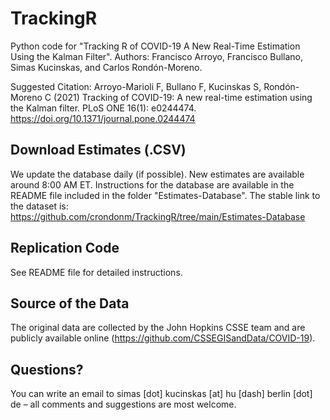 # TrackingR
Python code for "Tracking R of COVID-19 A New Real-Time Estimation Using the Kalman Filter".
Authors: Francisco Arroyo, Francisco Bullano, Simas Kucinskas, and Carlos Rondón-Moreno.

Suggested Citation: Arroyo-Marioli F, Bullano F, Kucinskas S, Rondón-Moreno C (2021) Tracking of COVID-19: A new real-time estimation using the Kalman filter. PLoS ONE 16(1): e0244474. https://doi.org/10.1371/journal.pone.0244474

## Download Estimates (.CSV)

We update the database daily (if possible). New estimates are available around 8:00 AM ET. Instructions for the database are available in the README file included in the folder "Estimates-Database". The stable link to the dataset is: https://github.com/crondonm/TrackingR/tree/main/Estimates-Database


## Replication Code

See README file for detailed instructions. 

## Source of the Data

The original data are collected by the John Hopkins CSSE team and are publicly available online (https://github.com/CSSEGISandData/COVID-19).

## Questions?

You can write an email to simas [dot] kucinskas [at] hu [dash] berlin [dot] de – all comments and suggestions are most welcome.
